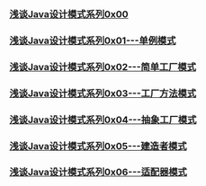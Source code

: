### [浅谈Java设计模式系列0x00](https://kevinhqf.github.io/2016/06/11/DesignPatterns_00/)
### [浅谈Java设计模式系列0x01---单例模式](https://kevinhqf.github.io/2016/06/11/DesignPatterns_01/)
### [浅谈Java设计模式系列0x02---简单工厂模式](https://kevinhqf.github.io/2016/06/11/DesignPatterns_02/)
### [浅谈Java设计模式系列0x03---工厂方法模式](https://kevinhqf.github.io/2016/06/11/DesignPatterns_03/)
### [浅谈Java设计模式系列0x04---抽象工厂模式](https://kevinhqf.github.io/2016/06/13/DesignPatterns_04/)
### [浅谈Java设计模式系列0x05---建造者模式](https://kevinhqf.github.io/2016/06/14/DesignPatterns_05/)
### [浅谈Java设计模式系列0x06---适配器模式](https://kevinhqf.github.io/2016/06/15/DesignPatterns_06/)
